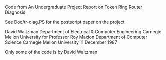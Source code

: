 Code from An Undergraduate Project Report on Token Ring Router Diagnosis

See Doc/tr-diag.PS for the postscript paper on the project

David Waitzman
Department of Electrical & Computer Engineering Carnegie Mellon University
for
Professor Roy Maxion Department of Computer Science Carnegie Mellon University
11 December 1987

Only some of the code is by David Waitzman
